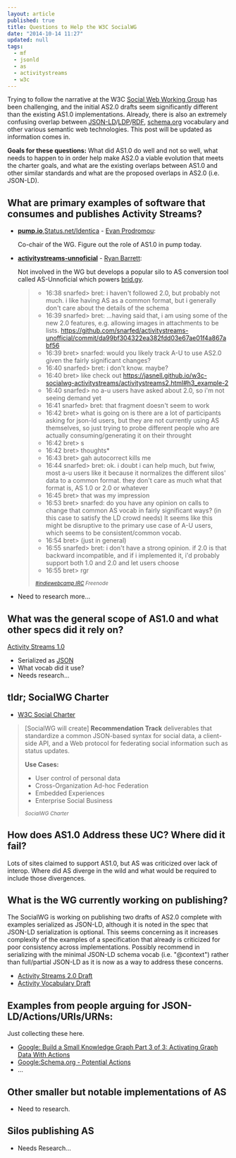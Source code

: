 ```yaml
---
layout: article
published: true
title: Questions to Help the W3C SocialWG
date: "2014-10-14 11:27"
updated: null
tags:
  - mf
  - jsonld
  - as
  - activitystreams
  - w3c
---
```


Trying to follow the narrative at the W3C [Social Web Working Group](https://www.w3.org/wiki/Socialwg) has been challenging, and the initial AS2.0 drafts seem significantly different than the existing AS1.0 implementations.  Already, there is also an extremely confusing overlap between [JSON-LD](http://json-ld.org/)/[LDP](http://www.w3.org/2012/ldp/wiki/Main_Page)/[RDF](http://www.w3.org/RDF/), [schema.org](http://schema.org/) vocabulary and other various semantic web technologies.  This post will be updated as information comes in.

**Goals for these questions:**  What did AS1.0 do well and not so well, what needs to happen to in order help make AS2.0 a viable evolution that meets the charter goals, and what are the existing overlaps between AS1.0 and other similar standards and what are the proposed overlaps in AS2.0 (i.e. JSON-LD).

## What are primary examples of software that consumes and publishes Activity Streams?

- **[pump.io](https://pump.io)**,[Status.net/Identica](http://status.net/) - [Evan Prodromou](https://e14n.com/evan):

  Co-chair of the WG.  Figure out the role of AS1.0 in pump today.

- **[activitystreams-unnoficial](https://github.com/snarfed/activitystreams-unofficial)** - [Ryan Barrett](https://snarfed.org/):

  Not involved in the WG but develops a popular silo to AS conversion tool called AS-Unnoficial which powers [brid.gy](http://brid.gy).

  > - 16:38 snarfed> bret: i haven't followed 2.0, but probably not much. i like having AS as a common format, but i generally don't care about the details of the schema
  > - 16:39 snarfed> bret: …having said that, i am using some of the new 2.0 features, e.g. allowing images in attachments to be lists. https://github.com/snarfed/activitystreams-unofficial/commit/da99bf304322ea382fdd03e67ae01f4a867abf56
  > - 16:39 bret> snarfed: would you likely track A-U to use AS2.0 given the fairly significant changes?
  > - 16:40 snarfed> bret: i don't know. maybe?
  > - 16:40 bret> like check out https://jasnell.github.io/w3c-socialwg-activitystreams/activitystreams2.html#h3_example-2
  > - 16:40 snarfed> no a-u users have asked about 2.0, so i'm not seeing demand yet
  > - 16:41 snarfed> bret: that fragment doesn't seem to work
  > - 16:42 bret> what is going on is there are a lot of participants asking for json-ld users, but they are not currently using AS themselves, so just trying to probe different people who are actually consuming/generating it on their  throught
  > - 16:42 bret> s
  > - 16:42 bret> thoughts*
  > - 16:43 bret> gah autocorrect kills me
  > - 16:44 snarfed> bret: ok. i doubt i can help much, but fwiw, most a-u users like it because it normalizes the different silos' data to a common format. they don't care as much what that format is, AS 1.0 or 2.0 or whatever
  > - 16:45 bret> that was my impression
  > - 16:53 bret> snarfed: do you have any opinion on calls to change that common AS vocab in fairly significant ways?  (in this case to satisfy the LD crowd needs)  It seems like this might be disruptive to the primary use case of A-U   users, which seems to be consistent/common vocab.
  > - 16:54 bret> (just in general)
  > - 16:55 snarfed> bret: i don't have a strong opinion. if 2.0 is that backward incompatible, and if i implemented it, i'd probably support both 1.0 and 2.0 and let users choose
  > - 16:55 bret> rgr
  >
  > <small><cite><a href="http://indiewebcamp.com/irc/2014-10-14#t1413329922922">#indiewebcamp IRC</a> Freenode</cite></small>

- Need to research more...

## What was the general scope of AS1.0 and what other specs did it rely on?

[Activity Streams 1.0](http://activitystrea.ms/specs/json/1.0/)

  - Serialized as [JSON]()
  - What vocab did it use?
  - Needs research...

## tldr; SocialWG Charter

  - [W3C Social Charter](http://www.w3.org/2013/socialweb/social-wg-charter.html)

> [SocialWG will create] **Recommendation Track** deliverables that standardize a common JSON-based syntax for social data, a client-side API, and a Web protocol for federating social information such as status updates.
>
> **Use Cases:**
>
> - User control of personal data
> - Cross-Organization Ad-hoc Federation
> - Embedded Experiences
> - Enterprise Social Business
>
> <small><cite href="http://www.w3.org/2013/socialweb/social-wg-charter.html">SocialWG Charter</cite></small>

## How does AS1.0 Address these UC?  Where did it fail?

Lots of sites claimed to support AS1.0, but AS was criticized over lack of interop.   Where did AS diverge in the wild and what would be required to include those divergences.

## What is the WG currently working on publishing?

The SocialWG is working on publishing two drafts of AS2.0 complete with examples serialized as JSON-LD, although it is noted in the spec that JSON-LD serialization is optional.  This seems concerning as it increases complexity of the examples of a specification that already is criticized for poor consistency across implementations.  Possibly recommend in serializing with the minimal JSON-LD schema vocab (i.e. "@context") rather than full/partial JSON-LD as it is now as a way to address these concerns.

- [Activity Streams 2.0 Draft](http://jasnell.github.io/w3c-socialwg-activitystreams/activitystreams2.html)
- [Activity Vocabulary Draft](http://jasnell.github.io/w3c-socialwg-activitystreams/activitystreams2-vocabulary.html)

## Examples from people arguing for JSON-LD/Actions/URIs/URNs:

Just collecting these here.

- [Google: Build a Small Knowledge Graph Part 3 of 3: Activating Graph Data With Actions](https://www.youtube.com/watch?v=KB94dIamAQc)
- [Google:Schema.org - Potential Actions](http://schema.org/docs/actions.html)
- ...

## Other smaller but notable implementations of AS

- Need to research.

## Silos publishing AS

- Needs Research...


